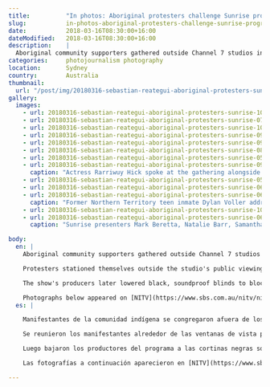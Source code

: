 ```yaml
---
title:          "In photos: Aboriginal protesters challenge Sunrise program outside their studios"
slug:           in-photos-aboriginal-protesters-challenge-sunrise-program-sydney
date:           2018-03-16T08:30:00+16:00
dateModified:   2018-03-16T08:30:00+16:00
description:    |
  Aboriginal community supporters gathered outside Channel 7 studios in Martin Place, Sydney, on Friday morning to challenge comments made by a panel segment aired by the show Sunrise earlier in the week.
categories:     photojournalism photography
location:       Sydney
country:        Australia
thumbnail:
  url: "/post/img/20180316-sebastian-reategui-aboriginal-protesters-sunrise-1011.jpg"
gallery:
  images:
    - url: 20180316-sebastian-reategui-aboriginal-protesters-sunrise-1011.jpg
    - url: 20180316-sebastian-reategui-aboriginal-protesters-sunrise-0794.jpg
    - url: 20180316-sebastian-reategui-aboriginal-protesters-sunrise-1008.jpg
    - url: 20180316-sebastian-reategui-aboriginal-protesters-sunrise-0971.jpg
    - url: 20180316-sebastian-reategui-aboriginal-protesters-sunrise-0938.jpg
    - url: 20180316-sebastian-reategui-aboriginal-protesters-sunrise-0856.jpg
    - url: 20180316-sebastian-reategui-aboriginal-protesters-sunrise-0562.jpg
    - url: 20180316-sebastian-reategui-aboriginal-protesters-sunrise-0921.jpg
      caption: "Actress Rarriwuy Hick spoke at the gathering alongside her son, calling for Aboriginal children to remain with their families."
    - url: 20180316-sebastian-reategui-aboriginal-protesters-sunrise-0553.jpg
    - url: 20180316-sebastian-reategui-aboriginal-protesters-sunrise-0697.jpg
    - url: 20180316-sebastian-reategui-aboriginal-protesters-sunrise-0683.jpg
      caption: "Former Northern Territory teen inmate Dylan Voller addresses protesters."
    - url: 20180316-sebastian-reategui-aboriginal-protesters-sunrise-1022.jpg
    - url: 20180316-sebastian-reategui-aboriginal-protesters-sunrise-0600.jpg
      caption: "Sunrise presenters Mark Beretta, Natalie Barr, Samantha Armytage, and Edwina Bartholomew are visible from outside the studios at 7.03 am, an hour before producers closed blinds and blocked protesters from view."

body:
  en: |
    Aboriginal community supporters gathered outside Channel 7 studios in Martin Place, Sydney on Friday morning to challenge comments made by a panel segment aired by the show Sunrise earlier in the week. The [program had sparked outrage](https://www.sbs.com.au/nitv/nitv-news/article/2018/03/13/sunrise-slammed-inaccurate-claims-regarding-white-adoption-indigenous-kids?cid=inbody:sunrise-rushes-in-indigenous-panel-after-train-wreck-show-leads-to-protests) after hosting a debate on if white parents should be permitted to adopt 'at-risk' Indigenous children, with one commentator calling for the [Stolen Generations](https://en.wikipedia.org/wiki/Stolen_Generations) to be repeated.

    Protesters stationed themselves outside the studio's public viewing windows from 6.45 am, and speeches were given by activists Lynda June-Coe, Paddy Gibson, actress Rarriwuy Hick and former arrested teenager Dylan Voller.

    The show's producers later lowered black, soundproof blinds to block the protesters from view, and broadcast generic footage of Martin Place taken from another day without protests, citing the need to protect children from 'offensive signage', a spokesperson said.

    Photographs below appeared on [NITV](https://www.sbs.com.au/nitv/nitv-news/article/2018/03/16/leave-kids-alone-sunrise-tries-hide-protesters-after-stolen-generations-comments) and [Pedestrian.tv](https://www.pedestrian.tv/news/indigenous-led-protest-sunrise-channel-7/), tweeted photographs on [News.com.au](http://www.news.com.au/entertainment/tv/morning-shows/the-protest-sunrise-didnt-want-you-to-see/news-story/98b8e7c174d13c268da0b87e21a13148), and video footage on [ABC Media Watch](http://www.abc.net.au/mediawatch/transcripts/s4819017.htm).
  es: |

    Manifestantes de la comunidad indígena se congregaron afuera de los studios de Channel 7 en Martin Place, Sídney, para rechazar a comentarios hechos por un segmento en el programa Sunrise a comienzos de esta semana. El programa [había provocado indignación al animar a un debate](https://www.sbs.com.au/nitv/nitv-news/article/2018/03/13/sunrise-slammed-inaccurate-claims-regarding-white-adoption-indigenous-kids?cid=inbody:sunrise-rushes-in-indigenous-panel-after-train-wreck-show-leads-to-protests) haciendo la cuestión de que si se debería dejar que padres blancos adoptaran a los niños indígenas en peligro. Un comentarista dijo que las [Generaciones Robadas](https://es.wikipedia.org/wiki/Generaciones_robadas_(Australia)) ‘eran bueno para los niños’ y que deberían repetirse.

    Se reunieron los manifestantes alrededor de las ventanas de vista publica desde las 6.45 am, y se dieron discursos por activistas Lynda June-Coe, Paddy Gibson, la actriz Rarriwuy Hick y un joven exdetenido Dylan Voller.

    Luego bajaron los productores del programa a las cortinas negras sobre las ventanas para impedir que la visión de los manifestantes se viera en el fondo del programa, empezando reproducir a imágenes grabadas previamente de la plaza. Un portavoz del programa dijo que fue necesario para proteger a los jóvenes espectadores de letreros ‘ofensivos’ de los manifestantes.

    Las fotografías a continuación aparecieron en [NITV](https://www.sbs.com.au/nitv/nitv-news/article/2018/03/16/leave-kids-alone-sunrise-tries-hide-protesters-after-stolen-generations-comments) y [Pedestrian.tv](https://www.pedestrian.tv/news/indigenous-led-protest-sunrise-channel-7/), fotos de Twitter en  [News.com.au](http://www.news.com.au/entertainment/tv/morning-shows/the-protest-sunrise-didnt-want-you-to-see/news-story/98b8e7c174d13c268da0b87e21a13148), grabación de video en [ABC Media Watch](http://www.abc.net.au/mediawatch/transcripts/s4819017.htm).

---
```


